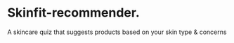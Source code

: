 # Skinfit-recommender.
A skincare quiz that suggests products based on your skin type &amp; concerns
